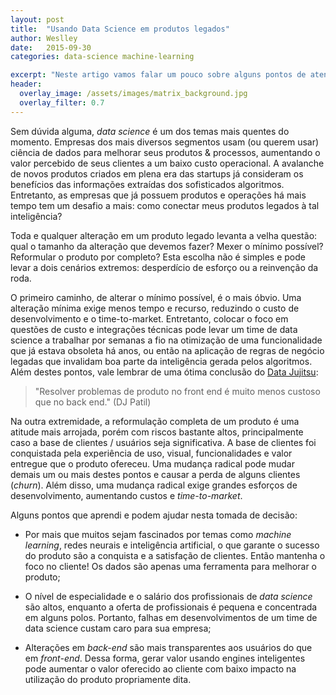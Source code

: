 ```yaml
---
layout: post
title:  "Usando Data Science em produtos legados"
author: Weslley
date:   2015-09-30
categories: data-science machine-learning

excerpt: "Neste artigo vamos falar um pouco sobre alguns pontos de atenção na integração de um produto que já existe há algum tempo e um modelo feito por _Data Scientists_."
header:
  overlay_image: /assets/images/matrix_background.jpg
  overlay_filter: 0.7
---
```


Sem dúvida alguma, _data science_ é um dos temas mais quentes do momento. Empresas dos mais diversos segmentos usam (ou querem usar) ciência de dados para melhorar seus produtos & processos, aumentando o valor percebido de seus clientes a um baixo custo operacional. A avalanche de novos produtos criados em plena era das startups já consideram os benefícios das informações extraídas dos sofisticados algoritmos. Entretanto, as empresas que já possuem produtos e operações há mais tempo tem um desafio a mais: como conectar meus produtos legados à tal inteligência?

Toda e qualquer alteração em um produto legado levanta a velha questão: qual o tamanho da alteração que devemos fazer? Mexer o mínimo possível? Reformular o produto por completo? Esta escolha não é simples e pode levar a dois cenários extremos: desperdício de esforço ou a reinvenção da roda.

O primeiro caminho, de alterar o mínimo possível, é o mais óbvio. Uma alteração mínima exige menos tempo e recurso, reduzindo o custo de desenvolvimento e o time-to-market. Entretanto, colocar o foco em questões de custo e integrações técnicas pode levar um time de data science a trabalhar por semanas a fio na otimização de uma funcionalidade que já estava obsoleta há anos, ou então na aplicação de regras de negócio legadas que invalidam boa parte da inteligência gerada pelos algoritmos. Além destes pontos, vale lembrar de uma ótima conclusão do [Data Jujitsu](https://www.oreilly.com/data/free/data-jujitsu.csp):

>"Resolver problemas de produto no front end é muito menos custoso que no back end." (DJ Patil)

Na outra extremidade, a reformulação completa de um produto é uma atitude mais arrojada, porém com riscos bastante altos, principalmente caso a base de clientes / usuários seja significativa. A base de clientes foi conquistada pela experiência de uso, visual, funcionalidades e valor entregue que o produto ofereceu. Uma mudança radical pode mudar demais um ou mais destes pontos e causar a perda de alguns clientes (_churn_). Além disso, uma mudança radical exige grandes esforços de desenvolvimento, aumentando custos e _time-to-market_.

Alguns pontos que aprendi e podem ajudar nesta tomada de decisão:

- Por mais que muitos sejam fascinados por temas como _machine learning_, redes neurais e inteligência artificial, o que garante o sucesso do produto são a conquista e a satisfação de clientes. Então mantenha o foco no cliente! Os dados são apenas uma ferramenta para melhorar o produto;

- O nível de especialidade e o salário dos profissionais de _data science_ são altos, enquanto a oferta de profissionais é pequena e concentrada em alguns polos. Portanto, falhas em desenvolvimentos de um time de data science custam caro para sua empresa;

- Alterações em _back-end_ são mais transparentes aos usuários do que em _front-end_. Dessa forma, gerar valor usando engines inteligentes pode aumentar o valor oferecido ao cliente com baixo impacto na utilização do produto propriamente dita.
